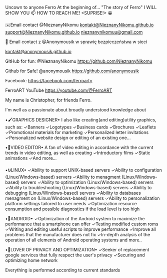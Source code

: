 Uncown to anyone Ferro 
At the beginning of...
"The story of Ferro"
I WILL SHOW YOU
📫 HOW TO REACH ME! <SUPRISE!>
😀

✉️Email contact @NieznanyNikomu
kontakt@NieznanyNikomu.github.io
support@NieznanyNikomu.github.io
nieznanynikomuu@gmail.com


📧 Email contact z @Anonymousik w sprawię bezpieczeństwa w sieci

kontakt@anonymousik.github.io

GitHub for fun: @NieznanyNikomu
https://github.com/NieznanyNikomu

Github for Safe! @anonymousik
https://github.com/anonymousik

Facebook: https://facebook.com/ferroarty

FerroART YouTube 
https://youtube.com/@FerroART

My name is Christopher, for friends Ferro. 

I'm well as a passionate about broadly understood knowledge about

•🖌️GRAPHICS DESIGNER•
I also like creating(and editing)utility graphics, such as:
✓Banners
✓Logotypes
✓Business cards
✓Brochures
✓Leaflets
✓Promotional materials for marketing 
✓Personalized letter invitations
✓Personalized website design or editing of an existing one...

•🎦VIDEO EDITOR•
A fan of video editing in accordance with the current trends in video editing,
as well as creating 
✓Introductory films
✓Static animations
✓And more...

•⛎LINUX•
✓Ability to support UNIX-based servers
✓Ability to configuration (Linux/Windows-based) servers
✓Ability to menagment (Linux/Windows-based) servers
✓Ability to optimization (Linux/Windows-based) servers
✓Ability to troubleshooting (Linux/Windows-based) servers
✓Ability to debugging (Linux/Windows-based) servers
✓Ability to databases menagment on (Linux/Windows-based) servers
✓Ability to personalization platform settings tailored to user needs
✓Optimization resource consumption and possible diagnostics if the load level is too high

•🤖ANDROID•
✓Optimization of the Android system to maximize
the performance that a smartphone can offer
✓Testing modified custom roms
✓Writing and editing useful scripts to improve performance
✓Improve all problems that the manufacturer does not fix
✓In-depth analysis of the operation of all elements of Android operating systems and more..

•🔏LOVER OF PRIVACY AND OPTIMIZATION•
✓Seeker of replacement google services
that fully respect the user's privacy
✓Securing and optimizing home network

Everything is performed according to current standards
